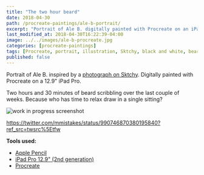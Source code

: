 ```yaml
---
title: "The two hour beard"
date: 2018-04-30
path: /procreate-paintings/ale-b-portrait/
excerpt: "Portrait of Ale B. digitally painted with Procreate on an iPad."
last_modified_at: 2018-04-30T16:22:39-04:00
image: ../../images/ale-b-procreate.jpg
categories: [procreate-paintings]
tags: [Procreate, portrait, illustration, Sktchy, black and white, beard, time lapse]
published: false
---
```


Portrait of Ale B. inspired by a [photograph on Sktchy](https://sktchy.com/pGkOfH). Digitally painted with Procreate on a 12.9" iPad Pro.

Two hours and 30 minutes of beard scribbling over the last couple of weeks. Because who has time to relax draw in a single sitting?

![work in progress screenshot](../../images/ale-b-progress-1-lg.jpg)

https://twitter.com/mmistakes/status/990746870380195840?ref_src=twsrc%5Etfw

**Tools used:**

- [Apple Pencil](https://www.apple.com/apple-pencil/)
- [iPad Pro 12.9" (2nd generation)](https://www.apple.com/ipad-pro/)
- [Procreate](https://procreate.art/)
